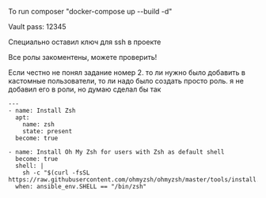 To run composer "docker-compose up --build -d"


Vault pass: 12345


Специально оставил ключ для ssh в проекте


Все ролы закоментены, можете проверить!


Если честно не понял задание номер 2. то ли нужно было добавить в кастомные пользователи, то ли надо было создать просто роль.
я не добавил его в роли, но думаю сделал бы так
```
---
- name: Install Zsh
  apt:
    name: zsh
    state: present
  become: true

- name: Install Oh My Zsh for users with Zsh as default shell
  become: true
  shell: |
    sh -c "$(curl -fsSL https://raw.githubusercontent.com/ohmyzsh/ohmyzsh/master/tools/install.sh)"
  when: ansible_env.SHELL == "/bin/zsh"
```
